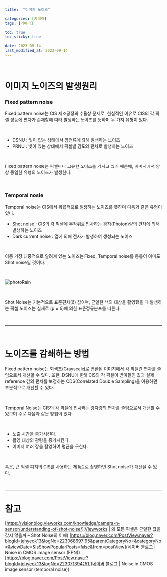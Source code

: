 ```yaml
---
title:  "이미지 노이즈"

categories: [카메라]
tags: [카메라]

toc: true
toc_sticky: true

date: 2023-09-14
last_modified_at: 2023-09-14
---
```


<br>

# 이미지 노이즈의 발생원리

### Fixed pattern noise

Fixed pattern noise는 CIS 제조공정의 수율상 문제로, 현실적인 이유로 CIS의 각 픽셀 성능에 편차가 존재함에 따라 발생하는 노이즈를 뜻하며 두 가지 유형이 있다.

<br>

- DSNU : 빛이 없는 상태에서 암전류에 의해 발생하는 노이즈
- PRNU : 빛이 있는 상태에서 픽셀별 감도의 편차로 발생하는 노이즈

<br>

Fixed pattern noise는 픽셀마다 고유한 노이즈를 가지고 있기 때문에, 이미지에서 항상 동일한 유형의 노이즈가 발생한다.

<br>

### Temporal nosie

Temporal noise는 CIS에서 확률적으로 발생하는 노이즈를 뜻하며 다음과 같은 유형이 있다.

- Shot noise : CIS의 각 픽셀에 무작위로 입사하는 광자(Photon)량의 편차에 의해 발생하는 노이즈
- Dark current noise : 열에 의해 전자가 발생하여 생성되는 노이즈

<br>

이중 가장 대중적으로 알려져 있는 노이즈는 Fixed, Temporal noise를 통틀어 아마도 Shot noise일 것이다. 

<br>

![photoRain](/assets/img/2023-09-14-image-noise/photoRain.png)

<br>

Shot Noise는 기본적으로 표준편차(δ) 값이며, 균일한 색의 대상을 촬영했을 때 발생하는 픽셀 노이즈는 실제로 (μ ± δ)에 의한 표준정규분포를 따른다.

<br>

---

<br>

# 노이즈를 감쇄하는 방법

Fixed pattern noise는 회색조(Grayscale)로 변환된 이미지에서 각 픽셀간 편차를 줄임으로서 개선할 수 있다. 또한, DSNU에 한해 CIS의 각 픽셀이 받아들인 값과 실제 reference 값의 편차를 보정하는 CDS(Correlated Double Sampling)을 이용하면 부분적으로 개선할 수 있다.

<br>

Temporal Noise는 CIS의 각 픽셀에 입사하는 광자량의 편차를 줄임으로서 개선할 수 있으며 주로 다음과 같은 방법이 있다.

<br>

- 노출 시간을 증가시킨다.
- 촬영 대상의 광량을 증가시킨다.
- 이미지 여러 장을 촬영하여 평균을 구한다.

<br>

혹은, 큰 픽셀 피치의 CIS를 사용하는 제품으로 촬영하면 Shot noise가 개선될 수 있다.

<br>

---
# 참고
[https://visionblog.vieworks.com/knowledge/camera-n-sensor/understanding-of-shot-noise/](Viewworks | 왜 모든 픽셀은 균일한 값을 갖지 않을까 – Shot Noise의 이해)
[https://blog.naver.com/PostView.naver?blogId=jehyeok13&logNo=223068697195&parentCategoryNo=&categoryNo=&viewDate=&isShowPopularPosts=false&from=postView](네이버 블로그 | Noise in CMOS image sensor (FPN))
[https://blog.naver.com/PostView.naver?blogId=jehyeok13&logNo=223071394251](네이버 블로그 | Noise in CMOS image sensor (temporal noise))
